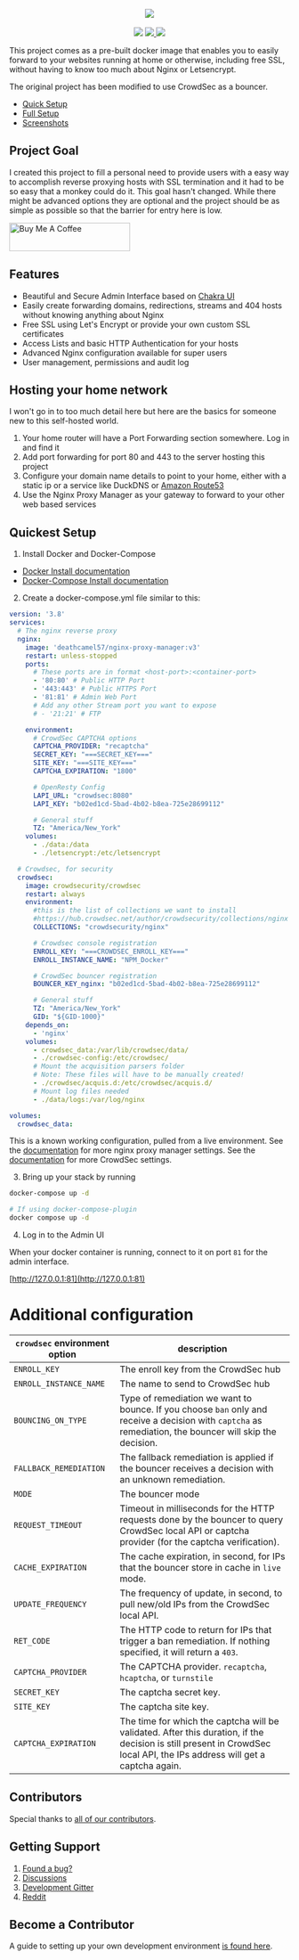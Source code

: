 <p align="center">
	<img src="https://nginxproxymanager.com/github.png">
	<br><br>
	<img src="https://img.shields.io/badge/version-2.9.19-green.svg?style=for-the-badge">
	<a href="https://hub.docker.com/repository/docker/jc21/nginx-proxy-manager">
		<img src="https://img.shields.io/docker/stars/jc21/nginx-proxy-manager.svg?style=for-the-badge">
	</a>
	<a href="https://hub.docker.com/repository/docker/jc21/nginx-proxy-manager">
		<img src="https://img.shields.io/docker/pulls/jc21/nginx-proxy-manager.svg?style=for-the-badge">
	</a>
</p>

This project comes as a pre-built docker image that enables you to easily forward to your websites
running at home or otherwise, including free SSL, without having to know too much about Nginx or Letsencrypt.

The original project has been modified to use CrowdSec as a bouncer.

- [Quick Setup](#quick-setup)
- [Full Setup](https://nginxproxymanager.com/setup/)
- [Screenshots](https://nginxproxymanager.com/screenshots/)

## Project Goal

I created this project to fill a personal need to provide users with a easy way to accomplish reverse
proxying hosts with SSL termination and it had to be so easy that a monkey could do it. This goal hasn't changed.
While there might be advanced options they are optional and the project should be as simple as possible
so that the barrier for entry here is low.

<a href="https://www.buymeacoffee.com/jc21" target="_blank"><img src="http://public.jc21.com/github/by-me-a-coffee.png" alt="Buy Me A Coffee" style="height: 51px !important;width: 217px !important;" ></a>


## Features

- Beautiful and Secure Admin Interface based on [Chakra UI](https://chakra-ui.com/)
- Easily create forwarding domains, redirections, streams and 404 hosts without knowing anything about Nginx
- Free SSL using Let's Encrypt or provide your own custom SSL certificates
- Access Lists and basic HTTP Authentication for your hosts
- Advanced Nginx configuration available for super users
- User management, permissions and audit log


## Hosting your home network

I won't go in to too much detail here but here are the basics for someone new to this self-hosted world.

1. Your home router will have a Port Forwarding section somewhere. Log in and find it
2. Add port forwarding for port 80 and 443 to the server hosting this project
3. Configure your domain name details to point to your home, either with a static ip or a service like DuckDNS or [Amazon Route53](https://github.com/jc21/route53-ddns)
4. Use the Nginx Proxy Manager as your gateway to forward to your other web based services


## Quickest Setup

1. Install Docker and Docker-Compose

- [Docker Install documentation](https://docs.docker.com/install/)
- [Docker-Compose Install documentation](https://docs.docker.com/compose/install/)

2. Create a docker-compose.yml file similar to this:

```yml
version: '3.8'
services:
  # The nginx reverse proxy
  nginx:
    image: 'deathcamel57/nginx-proxy-manager:v3'
    restart: unless-stopped
    ports:
      # These ports are in format <host-port>:<container-port>
      - '80:80' # Public HTTP Port
      - '443:443' # Public HTTPS Port
      - '81:81' # Admin Web Port
      # Add any other Stream port you want to expose
      # - '21:21' # FTP

    environment:
      # CrowdSec CAPTCHA options
      CAPTCHA_PROVIDER: "recaptcha"
      SECRET_KEY: "===SECRET_KEY==="
      SITE_KEY: "===SITE_KEY==="
      CAPTCHA_EXPIRATION: "1800"

      # OpenResty Config
      LAPI_URL: "crowdsec:8080"
      LAPI_KEY: "b02ed1cd-5bad-4b02-b8ea-725e28699112"

      # General stuff
      TZ: "America/New_York"
    volumes:
      - ./data:/data
      - ./letsencrypt:/etc/letsencrypt

  # Crowdsec, for security
  crowdsec:
    image: crowdsecurity/crowdsec
    restart: always
    environment:
      #this is the list of collections we want to install
      #https://hub.crowdsec.net/author/crowdsecurity/collections/nginx
      COLLECTIONS: "crowdsecurity/nginx"

      # Crowdsec console registration
      ENROLL_KEY: "===CROWDSEC_ENROLL_KEY==="
      ENROLL_INSTANCE_NAME: "NPM_Docker"

      # CrowdSec bouncer registration
      BOUNCER_KEY_nginx: "b02ed1cd-5bad-4b02-b8ea-725e28699112"

      # General stuff
      TZ: "America/New_York"
      GID: "${GID-1000}"
    depends_on:
      - 'nginx'
    volumes:
      - crowdsec_data:/var/lib/crowdsec/data/
      - ./crowdsec-config:/etc/crowdsec/
      # Mount the acquisition parsers folder
      # Note: These files will have to be manually created!
      - ./crowdsec/acquis.d:/etc/crowdsec/acquis.d/
      # Mount log files needed
      - ./data/logs:/var/log/nginx

volumes:
  crowdsec_data:
```

This is a known working configuration, pulled from a live environment.
See the [documentation](https://nginxproxymanager.com/setup/) for more nginx proxy manager settings.
See the [documentation](https://hub.docker.com/r/crowdsecurity/crowdsec) for more CrowdSec settings.

3. Bring up your stack by running

```bash
docker-compose up -d

# If using docker-compose-plugin
docker compose up -d
```

4. Log in to the Admin UI

When your docker container is running, connect to it on port `81` for the admin interface.

[http://127.0.0.1:81](http://127.0.0.1:81)
# Additional configuration
| `crowdsec` environment option | description                                                                                                                                                              |
|-------------------------------|--------------------------------------------------------------------------------------------------------------------------------------------------------------------------|
| `ENROLL_KEY`                  | The enroll key from the CrowdSec hub                                                                                                                                     |
| `ENROLL_INSTANCE_NAME`        | The name to send to CrowdSec hub                                                                                                                                         |
| `BOUNCING_ON_TYPE`            | Type of remediation we want to bounce. If you choose `ban` only and receive a decision with `captcha` as remediation, the bouncer will skip the decision.                |
| `FALLBACK_REMEDIATION`        | The fallback remediation is applied if the bouncer receives a decision with an unknown remediation.                                                                      |
| `MODE`                        | The bouncer mode                                                                                                                                                         |
| `REQUEST_TIMEOUT`             | Timeout in milliseconds for the HTTP requests done by the bouncer to query CrowdSec local API or captcha provider (for the captcha verification).                        |
| `CACHE_EXPIRATION`            | The cache expiration, in second, for IPs that the bouncer store in cache in `live` mode.                                                                                 |
| `UPDATE_FREQUENCY`            | The frequency of update, in second, to pull new/old IPs from the CrowdSec local API.                                                                                     |
| `RET_CODE`                    | The HTTP code to return for IPs that trigger a ban remediation. If nothing specified, it will return a `403`.                                                            |
| `CAPTCHA_PROVIDER`            | The CAPTCHA provider. `recaptcha`, `hcaptcha`, or `turnstile`                                                                                                            |
| `SECRET_KEY`                  | The captcha secret key.                                                                                                                                                  |
| `SITE_KEY`                    | The captcha site key.                                                                                                                                                    |
| `CAPTCHA_EXPIRATION`          | The time for which the captcha will be validated. After this duration, if the decision is still present in CrowdSec local API, the IPs address will get a captcha again. |

## Contributors

Special thanks to [all of our contributors](https://github.com/NginxProxyManager/nginx-proxy-manager/graphs/contributors).

## Getting Support

1. [Found a bug?](https://github.com/NginxProxyManager/nginx-proxy-manager/issues)
2. [Discussions](https://github.com/NginxProxyManager/nginx-proxy-manager/discussions)
3. [Development Gitter](https://gitter.im/nginx-proxy-manager/community)
4. [Reddit](https://reddit.com/r/nginxproxymanager)

## Become a Contributor

A guide to setting up your own development environment [is found here](DEV-README.md).
